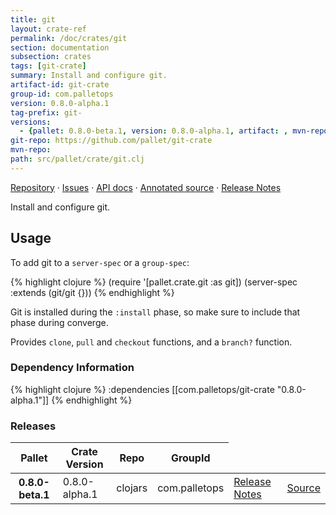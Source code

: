 ```yaml
---
title: git
layout: crate-ref
permalink: /doc/crates/git
section: documentation
subsection: crates
tags: [git-crate]
summary: Install and configure git.
artifact-id: git-crate
group-id: com.palletops
version: 0.8.0-alpha.1
tag-prefix: git-
versions:
  - {pallet: 0.8.0-beta.1, version: 0.8.0-alpha.1, artifact: , mvn-repo: , group-id: com.palletops, artifact-id: git-crate, source-path: src/pallet/crate/git.clj}
git-repo: https://github.com/pallet/git-crate
mvn-repo: 
path: src/pallet/crate/git.clj
---
```


[Repository](https://github.com/pallet/git-crate) &#xb7;
[Issues](https://github.com/pallet/git-crate/issues) &#xb7;
[API docs](http://palletops.com/git-crate/0.8/api) &#xb7;
[Annotated source](http://palletops.com/git-crate/0.8/annotated/uberdoc.html) &#xb7;
[Release Notes](https://github.com/pallet/git-crate/blob/develop/ReleaseNotes.md)

Install and configure git.

## Usage

To add git to a `server-spec` or a `group-spec`:

{% highlight clojure %}
(require '[pallet.crate.git :as git])
(server-spec :extends (git/git {}))
{% endhighlight %}

Git is installed during the `:install` phase, so make sure to include
that phase during converge.

Provides `clone`, `pull` and `checkout` functions, and a `branch?` function.


### Dependency Information

{% highlight clojure %}
:dependencies [[com.palletops/git-crate "0.8.0-alpha.1"]]
{% endhighlight %}

### Releases

<table>
<thead>
  <tr><th>Pallet</th><th>Crate Version</th><th>Repo</th><th>GroupId</th></tr>
</thead>
<tbody>
  <tr>
    <th>0.8.0-beta.1</th>
    <td>0.8.0-alpha.1</td>
    <td>clojars</td>
    <td>com.palletops</td>
    <td><a href='https://github.com/pallet/git-crate/blob/git-0.8.0-alpha.1/ReleaseNotes.md'>Release Notes</a></td>
    <td><a href='https://github.com/pallet/git-crate/blob/git-0.8.0-alpha.1/'>Source</a></td>
  </tr>
</tbody>
</table>
